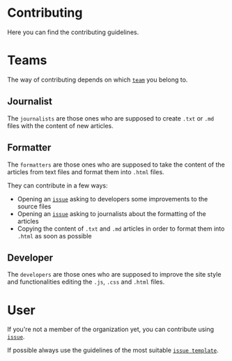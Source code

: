 # Contributing
Here you can find the contributing guidelines.


# Teams
The way of contributing depends on which [`team`](https://github.com/orgs/Lioydiano/teams) you belong to.

## Journalist
The `journalists` are those ones who are supposed to create `.txt` or `.md` files with the content of new articles.

## Formatter
The `formatters` are those ones who are supposed to take the content of the articles from text files and format them into `.html` files.

They can contribute in a few ways:
- Opening an [`issue`](https://github.com/orgs/Lioydiano/issues) asking to developers some improvements to the source files
- Opening an [`issue`](https://github.com/orgs/Lioydiano/issues) asking to journalists about the formatting of the articles
- Copying the content of `.txt` and `.md` articles in order to format them into `.html` as soon as possible

## Developer
The `developers` are those ones who are supposed to improve the site style and functionalities editing the `.js`, `.css` and `.html` files.


# User
If you're not a member of the organization yet, you can contribute using [`issue`](https://github.com/orgs/Lioydiano/issues).

If possible always use the guidelines of the most suitable [`issue template`](https://github.com/Lioydiano/Lioydiano.github.io/tree/main/.github/ISSUE_TEMPLATE).
